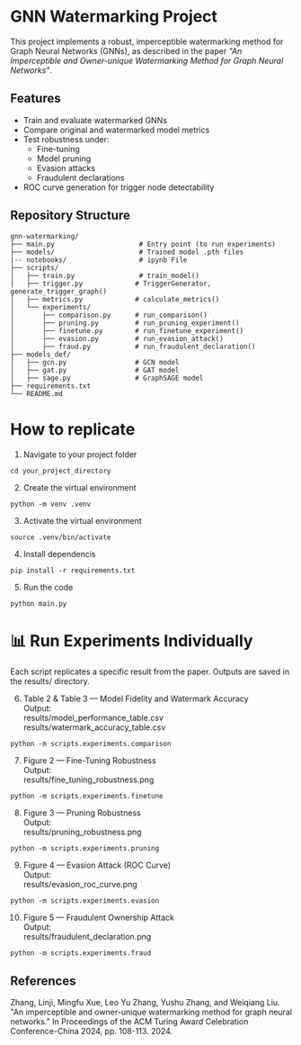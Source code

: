 # GNN Watermarking Project

This project implements a robust, imperceptible watermarking method for Graph Neural Networks (GNNs), as described in the paper _"An Imperceptible and Owner-unique Watermarking Method for Graph Neural Networks"_.

## Features

- Train and evaluate watermarked GNNs
- Compare original and watermarked model metrics
- Test robustness under:
  - Fine-tuning
  - Model pruning
  - Evasion attacks
  - Fraudulent declarations
- ROC curve generation for trigger node detectability



## Repository Structure

```plaintext  
gnn-watermarking/
├── main.py                     # Entry point (to run experiments)
├── models/                     # Trained model .pth files
|-- notebooks/                  # ipynb File
├── scripts/
│   ├── train.py                # train_model()
│   ├── trigger.py             # TriggerGenerator, generate_trigger_graph()
│   ├── metrics.py             # calculate_metrics()
│   └── experiments/
│       ├── comparison.py      # run_comparison()
│       ├── pruning.py         # run_pruning_experiment()
│       ├── finetune.py        # run_finetune_experiment()
│       ├── evasion.py         # run_evasion_attack()
│       ├── fraud.py           # run_fraudulent_declaration()
├── models_def/
│   ├── gcn.py                 # GCN model
│   ├── gat.py                 # GAT model
│   ├── sage.py                # GraphSAGE model
├── requirements.txt
└── README.md
```



# How to replicate

1. Navigate to your project folder
```
cd your_project_directory
```
2. Create the virtual environment
```
python -m venv .venv
```
3. Activate the virtual environment
```
source .venv/bin/activate
```
4. Install dependencis
```
pip install -r requirements.txt
```

5. Run the code
```
python main.py
```

# 📊 Run Experiments Individually
Each script replicates a specific result from the paper. Outputs are saved in the results/ directory.

6. Table 2 & Table 3 — Model Fidelity and Watermark Accuracy  
Output:  
results/model_performance_table.csv  
results/watermark_accuracy_table.csv  

```
python -m scripts.experiments.comparison
```


7. Figure 2 — Fine-Tuning Robustness  
Output:  
results/fine_tuning_robustness.png  

```
python -m scripts.experiments.finetune
```

8. Figure 3 — Pruning Robustness  
Output:  
results/pruning_robustness.png  

```
python -m scripts.experiments.pruning
```

9. Figure 4 — Evasion Attack (ROC Curve)  
Output:  
results/evasion_roc_curve.png  

```
python -m scripts.experiments.evasion
```


10. Figure 5 — Fraudulent Ownership Attack  
Output:  
results/fraudulent_declaration.png  

```
python -m scripts.experiments.fraud
```


## References
   Zhang, Linji, Mingfu Xue, Leo Yu Zhang, Yushu Zhang, and Weiqiang Liu. "An imperceptible and owner-unique watermarking method for graph neural networks." In Proceedings of the ACM Turing Award Celebration Conference-China 2024, pp. 108-113. 2024.
